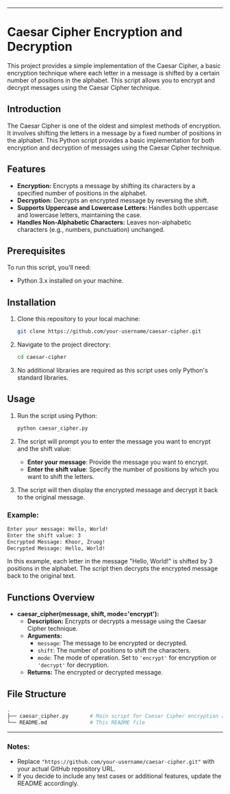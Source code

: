 
---

# Caesar Cipher Encryption and Decryption

This project provides a simple implementation of the Caesar Cipher, a basic encryption technique where each letter in a message is shifted by a certain number of positions in the alphabet. This script allows you to encrypt and decrypt messages using the Caesar Cipher technique.

## Introduction

The Caesar Cipher is one of the oldest and simplest methods of encryption. It involves shifting the letters in a message by a fixed number of positions in the alphabet. This Python script provides a basic implementation for both encryption and decryption of messages using the Caesar Cipher technique.

## Features

- **Encryption:** Encrypts a message by shifting its characters by a specified number of positions in the alphabet.
- **Decryption:** Decrypts an encrypted message by reversing the shift.
- **Supports Uppercase and Lowercase Letters:** Handles both uppercase and lowercase letters, maintaining the case.
- **Handles Non-Alphabetic Characters:** Leaves non-alphabetic characters (e.g., numbers, punctuation) unchanged.

## Prerequisites

To run this script, you'll need:

- Python 3.x installed on your machine.

## Installation

1. Clone this repository to your local machine:

   ```bash
   git clone https://github.com/your-username/caesar-cipher.git
   ```

2. Navigate to the project directory:

   ```bash
   cd caesar-cipher
   ```

3. No additional libraries are required as this script uses only Python's standard libraries.

## Usage

1. Run the script using Python:

   ```bash
   python caesar_cipher.py
   ```

2. The script will prompt you to enter the message you want to encrypt and the shift value:

   - **Enter your message**: Provide the message you want to encrypt.
   - **Enter the shift value**: Specify the number of positions by which you want to shift the letters.

3. The script will then display the encrypted message and decrypt it back to the original message.

### Example:

```bash
Enter your message: Hello, World!
Enter the shift value: 3
Encrypted Message: Khoor, Zruog!
Decrypted Message: Hello, World!
```

In this example, each letter in the message "Hello, World!" is shifted by 3 positions in the alphabet. The script then decrypts the encrypted message back to the original text.

## Functions Overview

- **caesar_cipher(message, shift, mode='encrypt'):**
  - **Description:** Encrypts or decrypts a message using the Caesar Cipher technique.
  - **Arguments:**
    - `message`: The message to be encrypted or decrypted.
    - `shift`: The number of positions to shift the characters.
    - `mode`: The mode of operation. Set to `'encrypt'` for encryption or `'decrypt'` for decryption.
  - **Returns:** The encrypted or decrypted message.

## File Structure

```bash
.
├── caesar_cipher.py       # Main script for Caesar Cipher encryption and decryption
└── README.md              # This README file
```

---

### Notes:
- Replace `"https://github.com/your-username/caesar-cipher.git"` with your actual GitHub repository URL.
- If you decide to include any test cases or additional features, update the README accordingly.
